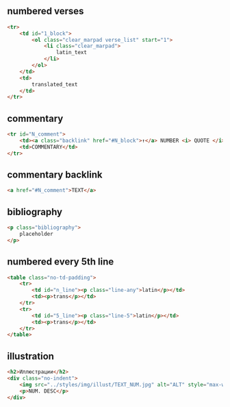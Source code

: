 ## numbered verses
```html
<tr>
    <td id="1_block">
        <ol class="clear_marpad verse_list" start="1">
            <li class="clear_marpad">
                latin_text
            </li>
        </ol>
    </td>
    <td>
        translated_text
    </td>
</tr>
```

## commentary
```html
<tr id="N_comment">
    <td><a class="backlink" href="#N_block">↑</a> NUMBER <i> QUOTE </i></td>
    <td>COMMENTARY</td>
</tr>
```

## commentary backlink
```html
<a href="#N_comment">TEXT</a>
```

## bibliography
```html
<p class="bibliography">
    placeholder 
</p>
```

## numbered every 5th line
```html
<table class="no-td-padding">
    <tr>
        <td id="n_line"><p class="line-any">latin</p></td>
        <td><p>trans</p></td>
    </tr>
    <tr>
        <td id="5_line"><p class="line-5">latin</p></td>
        <td><p>trans</p></td>
    </tr>
</table>
```

## illustration
```html
<h2>Иллюстрации</h2>
<div class="no-indent">
    <img src="../styles/img/illust/TEXT_NUM.jpg" alt="ALT" style="max-width: 100%;">
    <p>NUM.	DESC</p>
</div>
```